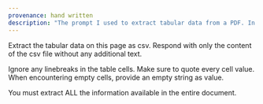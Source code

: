 ```yaml
---
provenance: hand written
description: "The prompt I used to extract tabular data from a PDF. In the end model choice seemed to have the biggest impact (Claude won). https://martinklepsch.org/posts/pdf-to-csv-with-gemini-and-claude.html"
---
```

Extract the tabular data on this page as csv. Respond with only the content of the csv file without any additional text.

Ignore any linebreaks in the table cells. Make sure to quote every cell value.
When encountering empty cells, provide an empty string as value.

You must extract ALL the information available in the entire document.

